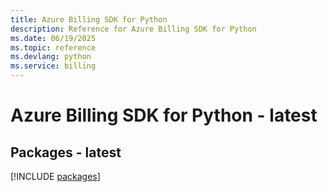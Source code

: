 ```yaml
---
title: Azure Billing SDK for Python
description: Reference for Azure Billing SDK for Python
ms.date: 06/19/2025
ms.topic: reference
ms.devlang: python
ms.service: billing
---
```

# Azure Billing SDK for Python - latest
## Packages - latest
[!INCLUDE [packages](billing-index.md)]